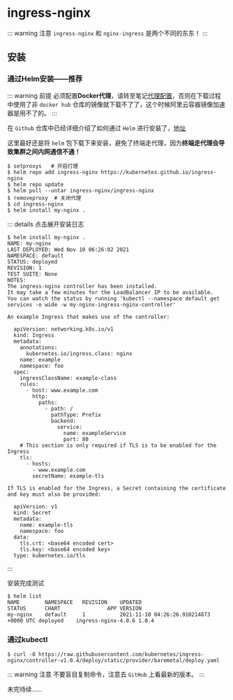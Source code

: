 # ingress-nginx

::: warning 注意
`ingress-nginx` 和 `nginx-ingress` 是两个不同的东东！
:::

## 安装

### 通过Helm安装——推荐

::: warning 前提
必须配置**Docker代理**，请转至笔记[代理配置](../../../../../Docker/安装/代理配置.md)，否则在下载过程中使用了非 `docker hub` 仓库的镜像就下载不了了，这个时候阿里云容器镜像加速器是用不了的。
:::

在 `Github` 仓库中已经详细介绍了如何通过 `Helm` 进行安装了，[地址](https://github.com/kubernetes/ingress-nginx/tree/main/charts/ingress-nginx)

这里最好还是将 `helm` 包下载下来安装，避免了终端走代理，因为**终端走代理会导致集群之间内网通信不通！**

```shell {1, 5}
$ setproxys   # 开启打理
$ helm repo add ingress-nginx https://kubernetes.github.io/ingress-nginx
$ helm repo update
$ helm pull --untar ingress-nginx/ingress-nginx
$ removeproxy  # 关闭代理
$ cd ingress-nginx
$ helm install my-nginx .

```

::: details 点击展开安装日志
```shell
$ helm install my-nginx .
NAME: my-nginx
LAST DEPLOYED: Wed Nov 10 06:26:02 2021
NAMESPACE: default
STATUS: deployed
REVISION: 1
TEST SUITE: None
NOTES:
The ingress-nginx controller has been installed.
It may take a few minutes for the LoadBalancer IP to be available.
You can watch the status by running 'kubectl --namespace default get services -o wide -w my-nginx-ingress-nginx-controller'

An example Ingress that makes use of the controller:

  apiVersion: networking.k8s.io/v1
  kind: Ingress
  metadata:
    annotations:
      kubernetes.io/ingress.class: nginx
    name: example
    namespace: foo
  spec:
    ingressClassName: example-class
    rules:
      - host: www.example.com
        http:
          paths:
            - path: /
              pathType: Prefix
              backend:
                service:
                  name: exampleService
                  port: 80
    # This section is only required if TLS is to be enabled for the Ingress
    tls:
      - hosts:
        - www.example.com
        secretName: example-tls

If TLS is enabled for the Ingress, a Secret containing the certificate and key must also be provided:

  apiVersion: v1
  kind: Secret
  metadata:
    name: example-tls
    namespace: foo
  data:
    tls.crt: <base64 encoded cert>
    tls.key: <base64 encoded key>
  type: kubernetes.io/tls
```

:::

安装完成测试

```shell
$ helm list
NAME    	NAMESPACE	REVISION	UPDATED                                	STATUS  	CHART              	APP VERSION
my-nginx	default  	1       	2021-11-10 04:26:26.910214873 +0000 UTC	deployed	ingress-nginx-4.0.6	1.0.4 
```

### 通过kubectl

```shell
$ curl -O https://raw.githubusercontent.com/kubernetes/ingress-nginx/controller-v1.0.4/deploy/static/provider/baremetal/deploy.yaml
```

::: warning 注意
不要盲目复制命令，注意去 `GitHub` 上看最新的版本。
:::

未完待续……
